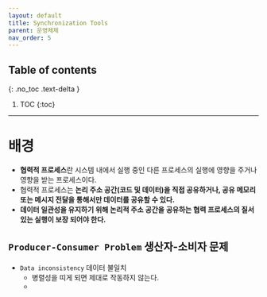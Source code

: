 ```yaml
---
layout: default
title: Synchronization Tools
parent: 운영체제
nav_order: 5
---
```

## Table of contents
{: .no_toc .text-delta }

1. TOC
{:toc}
---

# **배경**

- **협력적 프로세스**란 시스템 내에서 실행 중인 다른 프로세스의 실행에 영향을 주거나 영향을 받는 프로세스이다.
- 협력적 프로세스는 **논리 주소 공간(코드 및 데이터)을 직접 공유하거나, 공유 메모리 또는 메시지 전달을 통해서만 데이터를 공유할 수 있다.**
- **데이터 일관성을 유지하기 위해 논리적 주소 공간을 공유하는 협력 프로세스의 질서있는 실행이 보장 되어야 한다.**

##  `Producer-Consumer Problem` 생산자-소비자 문제



- `Data inconsistency` 데이터 불일치
  - 병렬성을 띠게 되면 제대로 작동하지 않는다.
  - 